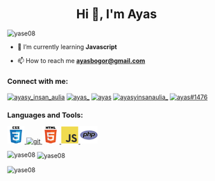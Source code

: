 <h1 align="center">Hi 👋, I'm Ayas</h1>

<p align="left"> <img src="https://komarev.com/ghpvc/?username=yase08&label=Profile%20views&color=0e75b6&style=flat" alt="yase08" /> </p>

- 🌱 I’m currently learning **Javascript**

- 📫 How to reach me **ayasbogor@gmail.com**

<h3 align="left">Connect with me:</h3>
<p align="left">
<a href="https://linkedin.com/in/ayasy_insan_aulia" target="blank"><img align="center" src="https://raw.githubusercontent.com/rahuldkjain/github-profile-readme-generator/master/src/images/icons/Social/linked-in-alt.svg" alt="ayasy_insan_aulia" height="30" width="40" /></a>
<a href="https://stackoverflow.com/users/ayas_" target="blank"><img align="center" src="https://raw.githubusercontent.com/rahuldkjain/github-profile-readme-generator/master/src/images/icons/Social/stack-overflow.svg" alt="ayas_" height="30" width="40" /></a>
<a href="https://fb.com/ayas" target="blank"><img align="center" src="https://raw.githubusercontent.com/rahuldkjain/github-profile-readme-generator/master/src/images/icons/Social/facebook.svg" alt="ayas" height="30" width="40" /></a>
<a href="https://instagram.com/ayasyinsanaulia_" target="blank"><img align="center" src="https://raw.githubusercontent.com/rahuldkjain/github-profile-readme-generator/master/src/images/icons/Social/instagram.svg" alt="ayasyinsanaulia_" height="30" width="40" /></a>
<a href="https://discord.gg/ayas#1476" target="blank"><img align="center" src="https://raw.githubusercontent.com/rahuldkjain/github-profile-readme-generator/master/src/images/icons/Social/discord.svg" alt="ayas#1476" height="30" width="40" /></a>
</p>

<h3 align="left">Languages and Tools:</h3>
<p align="left"> <a href="https://www.w3schools.com/css/" target="_blank" rel="noreferrer"> <img src="https://raw.githubusercontent.com/devicons/devicon/master/icons/css3/css3-original-wordmark.svg" alt="css3" width="40" height="40"/> </a> <a href="https://git-scm.com/" target="_blank" rel="noreferrer"> <img src="https://www.vectorlogo.zone/logos/git-scm/git-scm-icon.svg" alt="git" width="40" height="40"/> </a> <a href="https://www.w3.org/html/" target="_blank" rel="noreferrer"> <img src="https://raw.githubusercontent.com/devicons/devicon/master/icons/html5/html5-original-wordmark.svg" alt="html5" width="40" height="40"/> </a> <a href="https://developer.mozilla.org/en-US/docs/Web/JavaScript" target="_blank" rel="noreferrer"> <img src="https://raw.githubusercontent.com/devicons/devicon/master/icons/javascript/javascript-original.svg" alt="javascript" width="40" height="40"/> </a> <a href="https://www.php.net" target="_blank" rel="noreferrer"> <img src="https://raw.githubusercontent.com/devicons/devicon/master/icons/php/php-original.svg" alt="php" width="40" height="40"/> </a> </p>

<p><img align="left" src="https://github-readme-stats.vercel.app/api/top-langs?username=yase08&theme=monokai&show_icons=true&locale=en&layout=compact" alt="yase08" /></p>

<p>&nbsp;<img align="center" src="https://github-readme-stats.vercel.app/api?username=yase08&theme=monokai&show_icons=true&locale=en" alt="yase08" /></p>

<p><img align="center" src="https://github-readme-streak-stats.herokuapp.com/?user=yase08&theme=monokai" alt="yase08" /></p>
